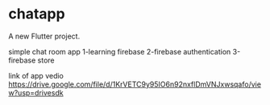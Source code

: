 # chatapp

A new Flutter project.

simple chat room app 
1-learning firebase
2-firebase authentication
3-firebase store

link of app vedio 
https://drive.google.com/file/d/1KrVETC9y95IO6n92nxflDmVNJxwsqafo/view?usp=drivesdk
